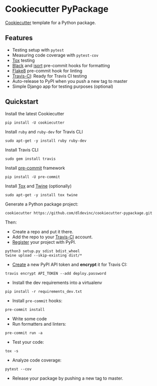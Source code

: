 # Cookiecutter PyPackage

[Cookiecutter][cookiecutter] template for a Python package.

## Features
* Testing setup with `pytest`
* Measuring code coverage with `pytest-cov`
* [Tox][tox] testing
* [Black][black] and [isort][isort] pre-commit hooks for formatting
* [Flake8][flake8] pre-commit hook for linting
* [Travis-CI][travis]: Ready for Travis CI testing
* Auto-release to PyPI when you push a new tag to master
* Simple Django app for testing purposes (optional)

## Quickstart

Install the latest Cookiecutter

```shell script
pip install -U cookiecutter
```

Install `ruby` and `ruby-dev` for Travis CLI
```shell script
sudo apt-get -y install ruby ruby-dev
```

Install Travis CLI
```shell script
sudo gem install travis
```

Install [pre-commit][precommit] framework
```shell script
pip install -U pre-commit
```

Install [Tox][tox] and [Twine][twine] (optionally)
```shell script
sudo apt-get -y install tox twine
```

Generate a Python package project:
```shell script
cookiecutter https://github.com/dldevinc/cookiecutter-pypackage.git
```

Then:
* Create a repo and put it there.
* Add the repo to your [Travis-CI][travis] account.
* [Register][pypi] your project with PyPI.
```shell script
python3 setup.py sdist bdist_wheel
twine upload --skip-existing dist/*
```
* [Create][pypi_apikey] a new PyPI API token and **encrypt** it for Travis CI:
```shell script
travis encrypt API_TOKEN --add deploy.password
```

* Install the dev requirements into a virtualenv
```shell script
pip install -r requirements_dev.txt
```
* Install `pre-commit` hooks: 
```shell script
pre-commit install
```
* Write some code
* Run formatters and linters:
```shell script
pre-commit run -a
```
* Test your code:
```shell script
tox -s
```
* Analyze code coverage:
```shell script
pytest --cov
```
* Release your package by pushing a new tag to master.

[cookiecutter]: https://github.com/audreyr/cookiecutter
[black]: https://github.com/psf/black
[isort]: https://github.com/timothycrosley/isort
[flake8]: https://github.com/PyCQA/flake8
[travis]: https://travis-ci.org/
[precommit]: https://pre-commit.com/
[tox]: http://testrun.org/tox/
[twine]: https://github.com/pypa/twine
[pypi]: https://packaging.python.org/tutorials/packaging-projects/#uploading-the-distribution-archives
[pypi_apikey]: https://test.pypi.org/help/#apitoken
